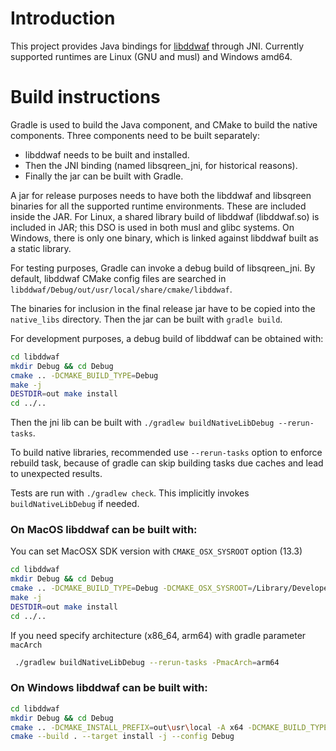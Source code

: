 # Introduction

This project provides Java bindings for [libddwaf][libddwaf_repos] through JNI.
Currently supported runtimes are Linux (GNU and musl) and Windows amd64.

# Build instructions

Gradle is used to build the Java component, and CMake to build the native
components. Three components need to be built separately:

* libddwaf needs to be built and installed.
* Then the JNI binding (named libsqreen\_jni, for historical reasons).
* Finally the jar can be built with Gradle.

A jar for release purposes needs to have both the libddwaf and libsqreen
binaries for all the supported runtime environments. These are included inside
the JAR. For Linux, a shared library build of libddwaf (libddwaf.so) is included
in JAR; this DSO is used in both musl and glibc systems. On Windows, there is
only one binary, which is linked against libddwaf built as a static library.

For testing purposes, Gradle can invoke a debug build of libsqreen\_jni. By
default, libddwaf CMake config files are searched in
`libddwaf/Debug/out/usr/local/share/cmake/libddwaf`.

The binaries for inclusion in the final release jar have to be copied into the
`native_libs` directory. Then the jar can be built with `gradle build`.

For development purposes, a debug build of libddwaf can be obtained with:

```sh
cd libddwaf
mkdir Debug && cd Debug
cmake .. -DCMAKE_BUILD_TYPE=Debug
make -j
DESTDIR=out make install
cd ../..
```

Then the jni lib can be built with `./gradlew buildNativeLibDebug --rerun-tasks`.

To build native libraries, recommended use `--rerun-tasks` option to enforce rebuild task, because of gradle can skip building tasks due caches and lead to unexpected results.

Tests are run with `./gradlew check`. This implicitly invokes
`buildNativeLibDebug` if needed.

### On MacOS libddwaf can be built with:

You can set MacOSX SDK version with `CMAKE_OSX_SYSROOT` option (13.3)
```sh
cd libddwaf
mkdir Debug && cd Debug
cmake .. -DCMAKE_BUILD_TYPE=Debug -DCMAKE_OSX_SYSROOT=/Library/Developer/CommandLineTools/SDKs/MacOSX13.3.sdk
make -j
DESTDIR=out make install
cd ../..
```
If you need specify architecture (x86_64, arm64) with gradle parameter `macArch`
```sh
 ./gradlew buildNativeLibDebug --rerun-tasks -PmacArch=arm64
```

### On Windows libddwaf can be built with:

```sh
cd libddwaf
mkdir Debug && cd Debug
cmake .. -DCMAKE_INSTALL_PREFIX=out\usr\local -A x64 -DCMAKE_BUILD_TYPE=Debug
cmake --build . --target install -j --config Debug

```

[libddwaf_repos]: https://github.com/DataDog/libddwaf
